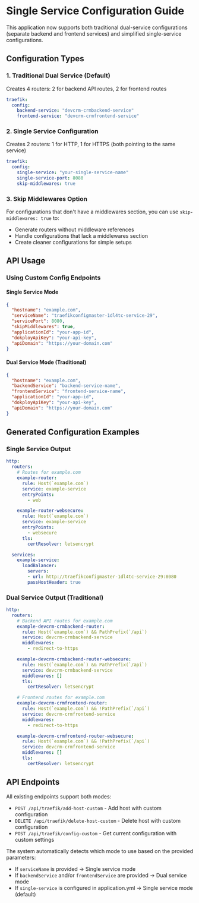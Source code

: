 # Single Service Configuration Guide

This application now supports both traditional dual-service configurations (separate backend and frontend services) and simplified single-service configurations.

## Configuration Types

### 1. Traditional Dual Service (Default)
Creates 4 routers: 2 for backend API routes, 2 for frontend routes
```yaml
traefik:
  config:
    backend-service: "devcrm-crmbackend-service"
    frontend-service: "devcrm-crmfrontend-service"
```

### 2. Single Service Configuration
Creates 2 routers: 1 for HTTP, 1 for HTTPS (both pointing to the same service)
```yaml
traefik:
  config:
    single-service: "your-single-service-name"
    single-service-port: 8080
    skip-middlewares: true
```

### 3. Skip Middlewares Option
For configurations that don't have a middlewares section, you can use `skip-middlewares: true` to:
- Generate routers without middleware references
- Handle configurations that lack a middlewares section
- Create cleaner configurations for simple setups

## API Usage

### Using Custom Config Endpoints

#### Single Service Mode
```json
{
  "hostname": "example.com",
  "serviceName": "traefikconfigmaster-1dl4tc-service-29",
  "servicePort": 8080,
  "skipMiddlewares": true,
  "applicationId": "your-app-id",
  "dokployApiKey": "your-api-key",
  "apiDomain": "https://your-domain.com"
}
```

#### Dual Service Mode (Traditional)
```json
{
  "hostname": "example.com",
  "backendService": "backend-service-name",
  "frontendService": "frontend-service-name",
  "applicationId": "your-app-id",
  "dokployApiKey": "your-api-key",
  "apiDomain": "https://your-domain.com"
}
```

## Generated Configuration Examples

### Single Service Output
```yaml
http:
  routers:
    # Routes for example.com
    example-router:
      rule: Host(`example.com`)
      service: example-service
      entryPoints:
        - web

    example-router-websecure:
      rule: Host(`example.com`)
      service: example-service
      entryPoints:
        - websecure
      tls:
        certResolver: letsencrypt

  services:
    example-service:
      loadBalancer:
        servers:
        - url: http://traefikconfigmaster-1dl4tc-service-29:8080
        passHostHeader: true
```

### Dual Service Output (Traditional)
```yaml
http:
  routers:
    # Backend API routes for example.com
    example-devcrm-crmbackend-router:
      rule: Host(`example.com`) && PathPrefix(`/api`)
      service: devcrm-crmbackend-service
      middlewares:
        - redirect-to-https

    example-devcrm-crmbackend-router-websecure:
      rule: Host(`example.com`) && PathPrefix(`/api`)
      service: devcrm-crmbackend-service
      middlewares: []
      tls:
        certResolver: letsencrypt

    # Frontend routes for example.com
    example-devcrm-crmfrontend-router:
      rule: Host(`example.com`) && !PathPrefix(`/api`)
      service: devcrm-crmfrontend-service
      middlewares:
        - redirect-to-https

    example-devcrm-crmfrontend-router-websecure:
      rule: Host(`example.com`) && !PathPrefix(`/api`)
      service: devcrm-crmfrontend-service
      middlewares: []
      tls:
        certResolver: letsencrypt
```

## API Endpoints

All existing endpoints support both modes:

- `POST /api/traefik/add-host-custom` - Add host with custom configuration
- `DELETE /api/traefik/delete-host-custom` - Delete host with custom configuration
- `POST /api/traefik/config-custom` - Get current configuration with custom settings

The system automatically detects which mode to use based on the provided parameters:
- If `serviceName` is provided → Single service mode
- If `backendService` and/or `frontendService` are provided → Dual service mode
- If `single-service` is configured in application.yml → Single service mode (default)